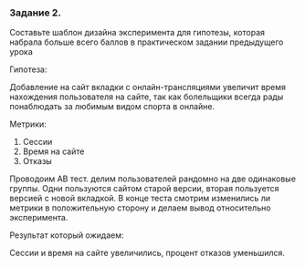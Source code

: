 ### Задание 2.
Составьте шаблон дизайна эксперимента для гипотезы, которая набрала больше всего баллов в практическом задании предыдущего урока

Гипотеза:

Добавление на сайт вкладки с онлайн-трансляциями увеличит время нахождения пользователя на сайте, так как болельщики всегда рады понаблюдать за любимым видом спорта в онлайне.

Метрики:
    
1) Сессии
2) Время на сайте
3) Отказы

Проводоим AB тест. делим пользователей рандомно на две одинаковые группы. Одни пользуются сайтом старой версии, вторая пользуется версией с новой вкладкой. В конце теста смотрим изменились ли метрики в положительную сторону и делаем вывод относительно эксперимента. 

Результат который ожидаем:
    
Сессии и время на сайте увеличились, процент отказов уменьшился. 


```python

```
